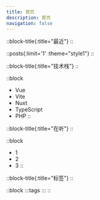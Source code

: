 ```yaml
---
title: 首页
description: 首页
navigation: false
---
```


::block-title{:title="最近"}
::

::posts{:limit='1' :theme="style1"}
::

::block-title{:title="技术栈"}
::

::block
- Vue
- Vite
- Nuxt
- TypeScript
- PHP
::

::block-title{:title="在听"}
::

::block
- 1
- 2
- 3
::

::block-title{:title="标签"}
::

::block
  :::tags
  :::
::
